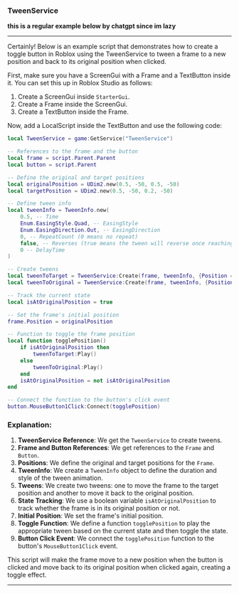 ### TweenService

**this is a regular example below by chatgpt since im lazy**

---------------------------------------------------------------------
Certainly! Below is an example script that demonstrates how to create a toggle button in Roblox using the TweenService to tween a frame to a new position and back to its original position when clicked.

First, make sure you have a ScreenGui with a Frame and a TextButton inside it. You can set this up in Roblox Studio as follows:

1. Create a ScreenGui inside `StarterGui`.
2. Create a Frame inside the ScreenGui.
3. Create a TextButton inside the Frame.

Now, add a LocalScript inside the TextButton and use the following code:

```lua
local TweenService = game:GetService("TweenService")

-- References to the frame and the button
local frame = script.Parent.Parent
local button = script.Parent

-- Define the original and target positions
local originalPosition = UDim2.new(0.5, -50, 0.5, -50)
local targetPosition = UDim2.new(0.5, -50, 0.2, -50)

-- Define tween info
local tweenInfo = TweenInfo.new(
    0.5, -- Time
    Enum.EasingStyle.Quad, -- EasingStyle
    Enum.EasingDirection.Out, -- EasingDirection
    0, -- RepeatCount (0 means no repeat)
    false, -- Reverses (true means the tween will reverse once reaching its goal)
    0 -- DelayTime
)

-- Create tweens
local tweenToTarget = TweenService:Create(frame, tweenInfo, {Position = targetPosition})
local tweenToOriginal = TweenService:Create(frame, tweenInfo, {Position = originalPosition})

-- Track the current state
local isAtOriginalPosition = true

-- Set the frame's initial position
frame.Position = originalPosition

-- Function to toggle the frame position
local function togglePosition()
    if isAtOriginalPosition then
        tweenToTarget:Play()
    else
        tweenToOriginal:Play()
    end
    isAtOriginalPosition = not isAtOriginalPosition
end

-- Connect the function to the button's click event
button.MouseButton1Click:Connect(togglePosition)
```

### Explanation:

1. **TweenService Reference**: We get the `TweenService` to create tweens.
2. **Frame and Button References**: We get references to the `Frame` and `Button`.
3. **Positions**: We define the original and target positions for the `Frame`.
4. **TweenInfo**: We create a `TweenInfo` object to define the duration and style of the tween animation.
5. **Tweens**: We create two tweens: one to move the frame to the target position and another to move it back to the original position.
6. **State Tracking**: We use a boolean variable `isAtOriginalPosition` to track whether the frame is in its original position or not.
7. **Initial Position**: We set the frame's initial position.
8. **Toggle Function**: We define a function `togglePosition` to play the appropriate tween based on the current state and then toggle the state.
9. **Button Click Event**: We connect the `togglePosition` function to the button's `MouseButton1Click` event.

This script will make the frame move to a new position when the button is clicked and move back to its original position when clicked again, creating a toggle effect.

----------------------------------------------------------------------------

